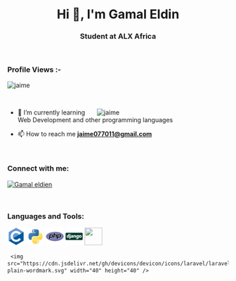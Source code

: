 <h1 align="center">Hi 👋, I'm Gamal Eldin</h1>
<h3 align="center">Student at ALX Africa</h3>

<br>

<p align="right"> <h3>Profile Views :-</h3> <img  src="https://komarev.com/ghpvc/?username=Jaime077011&label=Profile%20views&color=0e75b6&style=flat"
    alt="jaime" /> 
  </p>

<br>

<p><img align="right" style="width:300px; hieght:300px;" src="https://user-images.githubusercontent.com/101170188/228897915-ac8b7ac7-fbe0-45f8-9ec3-62b24c8a56e0.gif" alt="jaime" /></p>


- 🌱 I’m currently learning Web Development and other programming languages

- 📫 How to reach me **jaime077011@gmail.com**

<br>

<h3 align="left">Connect with me:</h3>
<p align="left">
  <a href="https://www.linkedin.com/in/gamal-eldien-gamal-07813b208/" target="blank"><img align="center"
      src="https://raw.githubusercontent.com/rahuldkjain/github-profile-readme-generator/master/src/images/icons/Social/linked-in-alt.svg"
      alt="Gamal eldien" height="30" width="40" /></a>
</p>

<br>

<h3 align="left">Languages and Tools:</h3>
<p align="left">  
    <img src="https://raw.githubusercontent.com/devicons/devicon/master/icons/c/c-original.svg" width="40" height="40" />
     <img src="https://raw.githubusercontent.com/devicons/devicon/master/icons/python/python-original.svg" 
      width="40" height="40" />
    <img src="https://raw.githubusercontent.com/devicons/devicon/master/icons/php/php-original.svg" 
      width="40" height="40" />
    <img src="https://raw.githubusercontent.com/devicons/devicon/master/icons/django/django-original.svg" 
      width="40" height="40" />
    <img src="https://cdn.jsdelivr.net/gh/devicons/devicon/icons/django/django-plain.svg" width="40" height="40"/>

     <img src="https://cdn.jsdelivr.net/gh/devicons/devicon/icons/laravel/laravel-plain-wordmark.svg" width="40" height="40" />
          


    

